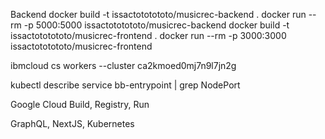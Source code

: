 

Backend
docker build -t issactototototo/musicrec-backend .
docker run --rm -p 5000:5000 issactototototo/musicrec-backend
docker build -t issactototototo/musicrec-frontend .
docker run --rm -p 3000:3000 issactototototo/musicrec-frontend


ibmcloud cs workers --cluster ca2kmoed0mj7n9l7jn2g


kubectl describe service bb-entrypoint | grep NodePort


Google Cloud Build, Registry, Run


GraphQL, NextJS, Kubernetes
